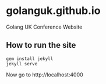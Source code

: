 golanguk.github.io
==================

Golang UK Conference Website

How to run the site
-------------------

    gem install jekyll
    jekyll serve

Now go to http://localhost:4000
